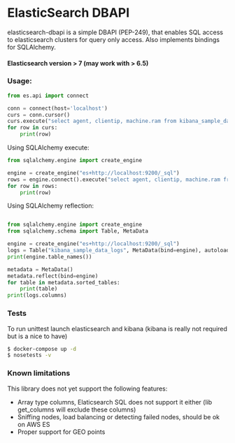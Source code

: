 # ElasticSearch DBAPI

elasticsearch-dbapi is a simple DBAPI (PEP-249), that enables SQL access to elasticsearch
clusters for query only access. Also implements bindings for SQLAlchemy. 

#### Elasticsearch version > 7 (may work with > 6.5)

### Usage:

```python
from es.api import connect

conn = connect(host='localhost')
curs = conn.cursor()
curs.execute("select agent, clientip, machine.ram from kibana_sample_data_logs LIMIT 10")
for row in curs:
    print(row)
```

Using SQLAlchemy execute:

```python
from sqlalchemy.engine import create_engine

engine = create_engine("es+http://localhost:9200/_sql")
rows = engine.connect().execute("select agent, clientip, machine.ram from kibana_sample_data_logs LIMIT 10")
for row in rows:
    print(row)

```

Using SQLAlchemy reflection:

```python

from sqlalchemy.engine import create_engine
from sqlalchemy.schema import Table, MetaData

engine = create_engine("es+http://localhost:9200/_sql")
logs = Table("kibana_sample_data_logs", MetaData(bind=engine), autoload=True)
print(engine.table_names())

metadata = MetaData()
metadata.reflect(bind=engine)
for table in metadata.sorted_tables:
    print(table)
print(logs.columns)
```

### Tests

To run unittest launch elasticsearch and kibana (kibana is really not required but is a nice to have)

```bash
$ docker-compose up -d
$ nosetests -v
```

### Known limitations

This library does not yet support the following features:

- Array type columns, Elaticsearch SQL does not support it either 
(lib get_columns will exclude these columns)
- Sniffing nodes, load balancing or detecting failed nodes, should be ok on AWS ES
- Proper support for GEO points
